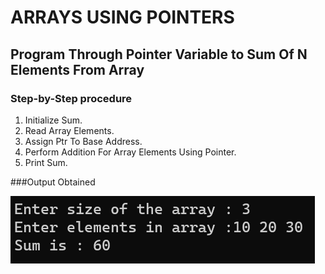 # ARRAYS USING POINTERS

## Program Through Pointer Variable to Sum Of N Elements From Array  

### Step-by-Step procedure 
1. Initialize Sum.
2. Read Array Elements.
3. Assign Ptr To Base Address.
4. Perform Addition For Array Elements Using Pointer.
5. Print Sum. 
    
###Output Obtained

![Test_Image_1](ArraysSumUsingPointers.png)
